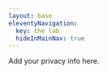 ```yaml
---
layout: base
eleventyNavigation:
  key: the lab
  hideInMainNav: true
---
```


Add your privacy info here.
